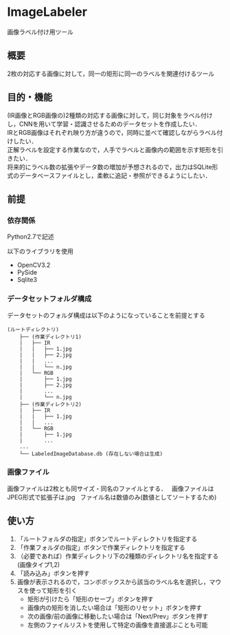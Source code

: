 # ImageLabeler
画像ラベル付け用ツール

## 概要
2枚の対応する画像に対して，同一の矩形に同一のラベルを関連付けるツール

## 目的・機能
(IR画像とRGB画像の)2種類の対応する画像に対して，同じ対象をラベル付けし，CNNを用いて学習・認識させるためのデータセットを作成したい．  
IRとRGB画像はそれぞれ映り方が違うので，同時に並べて確認しながらラベル付けしたい．  
正解ラベルを設定する作業なので，人手でラベルと画像内の範囲を示す矩形を引きたい．  
将来的にラベル数の拡張やデータ数の増加が予想されるので，出力はSQLite形式のデータベースファイルとし，柔軟に追記・参照ができるようにしたい．  

## 前提
### 依存関係
Python2.7で記述  
  
以下のライブラリを使用  
* OpenCV3.2  
* PySide  
* Sqlite3  

### データセットフォルダ構成
データセットのフォルダ構成は以下のようになっていることを前提とする  
```
(ルートディレクトリ)
    ├── (作業ディレクトリ1)
    |   ├── IR
    |   |   ├── 1.jpg
    |   |   ├── 2.jpg
    |   |   ...
    |   |   └── n.jpg
    |   └── RGB
    |       ├── 1.jpg
    |       ├── 2.jpg
    |       ...
    |       └── n.jpg
    ├── (作業ディレクトリ2)
    |   ├── IR
    |   |   ├── 1.jpg
    |   |   ...
    |   └── RGB
    |       ├── 1.jpg
    |       ...
    ...
    └── LabeledImageDatabase.db (存在しない場合は生成)
```

### 画像ファイル
画像ファイルは2枚とも同サイズ・同名のファイルとする．  
画像ファイルはJPEG形式で拡張子は.jpg  
ファイル名は数値のみ(数値としてソートするため)

## 使い方
1. 「ルートフォルダの指定」ボタンでルートディレクトリを指定する
2. 「作業フォルダの指定」ボタンで作業ディレクトリを指定する
3. （必要であれば）作業ディレクトリ下の2種類のディレクトリ名を指定する(画像タイプ1,2)
4. 「読み込み」ボタンを押す
5.  画像が表示されるので，コンボボックスから該当のラベル名を選択し，マウスを使って矩形を引く  
    * 矩形が引けたら「矩形のセーブ」ボタンを押す  
    * 画像内の矩形を消したい場合は「矩形のリセット」ボタンを押す  
    * 次の画像/前の画像に移動したい場合は「Next/Prev」ボタンを押す  　
    * 左側のファイルリストを使用して特定の画像を直接選ぶことも可能  
